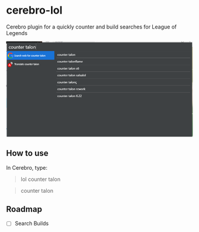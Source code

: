 # cerebro-lol
Cerebro plugin for a quickly counter and build searches for League of Legends

![](image.png)

## How to use

In Cerebro, type:

> lol counter talon

> counter talon

## Roadmap

- [ ] Search Builds
